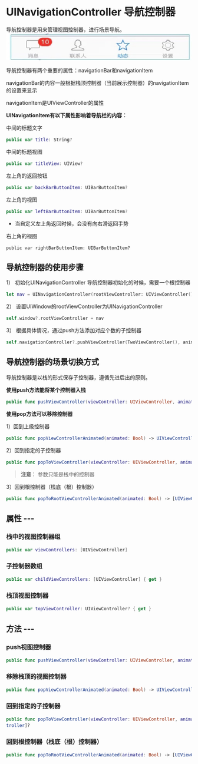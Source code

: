 # UINavigationController 导航控制器
导航控制器是用来管理视图控制器，进行场景导航。
![](attach-0.png)

导航控制器有两个重要的属性：navigationBar和navigationItem

navigationBar的内容一般根据栈顶控制器（当前展示控制器）的navigationItem的设置来显示

navigationItem是UIViewController的属性

**UINavigationItem有以下属性影响着导航栏的内容：**

中间的标题文字
```swift
public var title: String?
```

中间的标题视图
```swift
public var titleView: UIView? 
```

左上角的返回按钮
```swift
public var backBarButtonItem: UIBarButtonItem?
```

左上角的视图
```swift
public var leftBarButtonItem: UIBarButtonItem?

```

- 当自定义左上角返回时候，会没有向右滑返回手势

右上角的视图
```
public var rightBarButtonItem: UIBarButtonItem?

```

## 导航控制器的使用步骤

1） 初始化UINavigationController
   导航控制器初始化的时候，需要一个根控制器

```swift
let nav = UINavigationController(rootViewController: UIViewController())
```

2） 设置UIWindow的rootViewController为UINavigationController

```swift
self.window?.rootViewController = nav
```

3） 根据具体情况，通过push方法添加对应个数的子控制器

```swift
self.navigationController?.pushViewController(TwoViewController(), animated: true)
```

## 导航控制器的场景切换方式
导航控制器是以栈的形式保存子控制器，遵循先进后出的原则。

**使用push方法能将某个控制器入栈**

```swift
public func pushViewController(viewController: UIViewController, animated: Bool)
```

**使用pop方法可以移除控制器**

1）回到上级控制器

```swift
public func popViewControllerAnimated(animated: Bool) -> UIViewController?
```
	
2）回到指定的子控制器

```swift
public func popToViewController(viewController: UIViewController, animated: Bool) -> [UIViewController]?
```
> **注意**：
> 参数只能是栈中的控制器
		
3）回到根控制器（栈底（根）控制器）

```swift
public func popToRootViewControllerAnimated(animated: Bool) -> [UIViewController]?
```

## 属性 ---

### 栈中的视图控制器组
 
```swift
public var viewControllers: [UIViewController] 
```

### 子控制器数组
 
```swift
public var childViewControllers: [UIViewController] { get }
```

### 栈顶视图控制器

```swift
public var topViewController: UIViewController? { get }
```

## 方法 ---
### push视图控制器

```swift
public func pushViewController(viewController: UIViewController, animated: Bool) 
```

### 移除栈顶的视图控制器

```swift
public func popViewControllerAnimated(animated: Bool) -> UIViewController?
```

### 回到指定的子控制器

```swift
public func popToViewController(viewController: UIViewController, animated: Bool) -> [UIViewCon
troller]?
```

### 回到根控制器（栈底（根）控制器）

```swift
public func popToRootViewControllerAnimated(animated: Bool) -> [UIViewController]?
```